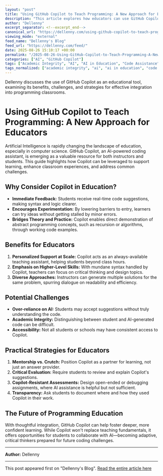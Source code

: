 ```yaml
---
layout: "post"
title: "Using GitHub Copilot to Teach Programming: A New Approach for Educators"
description: "This article explores how educators can use GitHub Copilot, the AI-powered coding assistant, to enhance programming instruction. It covers practical benefits for students and teachers, discusses potential challenges such as over-reliance and academic integrity, and provides actionable classroom strategies for integrating AI into the learning process."
author: "Dellenny"
excerpt_separator: <!--excerpt_end-->
canonical_url: "https://dellenny.com/using-github-copilot-to-teach-programming-a-new-approach-for-educators/"
viewing_mode: "external"
feed_name: "Dellenny's Blog"
feed_url: "https://dellenny.com/feed/"
date: 2025-08-26 15:10:17 +00:00
permalink: "/2025-08-26-Using-GitHub-Copilot-to-Teach-Programming-A-New-Approach-for-Educators.html"
categories: ["AI", "GitHub Copilot"]
tags: ["Academic Integrity", "AI", "AI in Education", "Code Assistance", "Coding Pedagogy", "Computer Science Teaching", "Critical Code Review", "GitHub Copilot", "Learning Tools", "Pair Programming", "Posts", "Programming Education", "Programming Fundamentals", "Software Development", "Tech in Classrooms"]
tags_normalized: ["academic integrity", "ai", "ai in education", "code assistance", "coding pedagogy", "computer science teaching", "critical code review", "github copilot", "learning tools", "pair programming", "posts", "programming education", "programming fundamentals", "software development", "tech in classrooms"]
---
```


Dellenny discusses the use of GitHub Copilot as an educational tool, examining its benefits, challenges, and strategies for effective integration into programming classrooms.<!--excerpt_end-->

# Using GitHub Copilot to Teach Programming: A New Approach for Educators

Artificial Intelligence is rapidly changing the landscape of education, especially in computer science. GitHub Copilot, an AI-powered coding assistant, is emerging as a valuable resource for both instructors and students. This guide highlights how Copilot can be leveraged to support learning, enhance classroom experiences, and address common challenges.

## Why Consider Copilot in Education?

- **Immediate Feedback:** Students receive real-time code suggestions, making syntax and logic clearer.
- **Encourages Experimentation:** By lowering barriers to entry, learners can try ideas without getting stalled by minor errors.
- **Bridges Theory and Practice:** Copilot enables direct demonstration of abstract programming concepts, such as recursion or algorithms, through working code examples.

## Benefits for Educators

1. **Personalized Support at Scale:** Copilot acts as an always-available teaching assistant, helping students beyond class hours.
2. **Emphasis on Higher-Level Skills:** With mundane syntax handled by Copilot, teachers can focus on critical thinking and design topics.
3. **Diverse Approaches:** Instructors can generate multiple solutions for the same problem, spurring dialogue on readability and efficiency.

## Potential Challenges

- **Over-reliance on AI:** Students may accept suggestions without truly understanding the code.
- **Academic Integrity:** Distinguishing between student and AI-generated code can be difficult.
- **Accessibility:** Not all students or schools may have consistent access to Copilot.

## Practical Strategies for Educators

1. **Mentorship vs. Crutch:** Position Copilot as a partner for learning, not just an answer provider.
2. **Critical Evaluation:** Require students to review and explain Copilot's suggestions.
3. **Copilot-Resistant Assessments:** Design open-ended or debugging assignments, where AI assistance is helpful but not sufficient.
4. **Transparency:** Ask students to document where and how they used Copilot in their work.

## The Future of Programming Education

With thoughtful integration, GitHub Copilot can help foster deeper, more confident learning. While Copilot won't replace teaching fundamentals, it offers opportunities for students to collaborate with AI—becoming adaptive, critical thinkers prepared for future coding challenges.

---
**Author:** Dellenny

---

This post appeared first on "Dellenny's Blog". [Read the entire article here](https://dellenny.com/using-github-copilot-to-teach-programming-a-new-approach-for-educators/)

